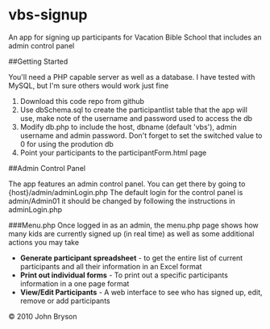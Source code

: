 vbs-signup
==========

An app for signing up participants for Vacation Bible School that includes an admin control panel

##Getting Started

You'll need a PHP capable server as well as a database.  I have tested with MySQL, but I'm sure others would work just fine

1. Download this code repo from github
2. Use dbSchema.sql to create the participantlist table that the app will use, make note of the username and password used to access the db
3. Modify db.php to include the host, dbname (default 'vbs'), admin username and admin password. Don't forget to set the switched value to 0 for using the prodution db
4. Point your participants to the participantForm.html page

##Admin Control Panel

The app features an admin control panel. You can get there by going to {host}/admin/adminLogin.php
The default login for the control panel is admin/Admin01 it should be changed by following the instructions in adminLogin.php

###Menu.php
Once logged in as an admin, the menu.php page shows how many kids are currently signed up (in real time) as well as some additional actions you may take

  - __Generate participant spreadsheet__ - to get the entire list of current participants and all their information in an Excel format
  - __Print out individual forms__ - To print out a specific participants information in a one page format
  - __View/Edit Participants__ - A web interface to see who has signed up, edit, remove or add participants

&copy; 2010 John Bryson
